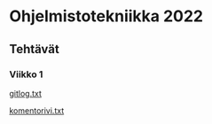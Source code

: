# Ohjelmistotekniikka 2022

## Tehtävät

### Viikko 1

[gitlog.txt](https://github.com/ojanenmarianna/ot-harjoitustyo/blob/master/laskarit/viikko1/gitlog.txt)

[komentorivi.txt](https://github.com/ojanenmarianna/ot-harjoitustyo/blob/master/laskarit/viikko1/komentorivi.txt)
